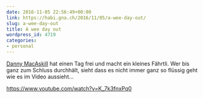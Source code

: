 ```yaml
---
date: 2016-11-05 22:56:49+00:00
link: https://habi.gna.ch/2016/11/05/a-wee-day-out/
slug: a-wee-day-out
title: A wee day out
wordpress_id: 4719
categories:
- personal
---
```


[Danny MacAskill](https://habi.gna.ch/?s=askill) hat einen Tag frei und macht ein kleines Fährtli. Wer bis ganz zum Schluss durchhält, sieht dass es nicht immer ganz so flüssig geht wie es im Video aussieht...



https://www.youtube.com/watch?v=K_7k3fnxPq0
